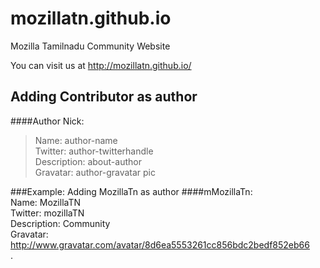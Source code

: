 # mozillatn.github.io
Mozilla Tamilnadu Community Website

You can visit us at http://mozillatn.github.io/

## Adding Contributor as author
####Author Nick:
>Name: author-name<br />
>Twitter: author-twitterhandle<br />
>Description: about-author <br />
>Gravatar: author-gravatar pic <br />
    
###Example: Adding MozillaTn as author
####mMozillaTn:<br />
Name: MozillaTN <br />
Twitter: mozillaTN<br />
Description: Community <br />
Gravatar: http://www.gravatar.com/avatar/8d6ea5553261cc856bdc2bedf852eb66 <br />
.


